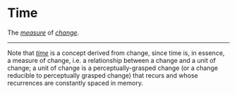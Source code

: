 # Time
The [*measure*](./measure) of [*change*](./change).

---

Note that [*time*](./time.md) is a concept derived from change, since time is, in essence, a measure of change, i.e. a relationship between a change and a unit of change; a unit of change is a perceptually-grasped change (or a change reducible to perceptually grasped change) that recurs and whose recurrences are constantly spaced in memory.